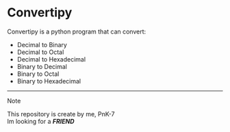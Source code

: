 # Convertipy
Convertipy is a python program that can convert:
- Decimal to Binary
- Decimal to Octal
- Decimal to Hexadecimal
- Binary to Decimal
- Binary to Octal
- Binary to Hexadecimal

***
> [!NOTE]
> This repository is create by me, PnK-7<br>Im looking for a **_FRIEND_**

